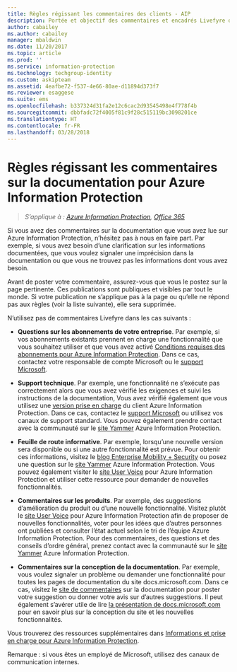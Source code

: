 ```yaml
---
title: Règles régissant les commentaires des clients - AIP
description: Portée et objectif des commentaires et encadrés Livefyre dans la documentation Azure Information Protection.
author: cabailey
ms.author: cabailey
manager: mbaldwin
ms.date: 11/20/2017
ms.topic: article
ms.prod: ''
ms.service: information-protection
ms.technology: techgroup-identity
ms.custom: askipteam
ms.assetid: 4eafbe72-f537-4e66-80ae-d11894d373f7
ms.reviewer: esaggese
ms.suite: ems
ms.openlocfilehash: b337324d31fa2e12c6cac2d93545498e4f778f4b
ms.sourcegitcommit: dbbfadc72f4005f81c9f28c515119bc3098201ce
ms.translationtype: HT
ms.contentlocale: fr-FR
ms.lasthandoff: 03/28/2018
---
```

# <a name="house-rules-for-comments-on-the-azure-information-protection-documentation"></a>Règles régissant les commentaires sur la documentation pour Azure Information Protection

>*S’applique à : [Azure Information Protection](https://azure.microsoft.com/pricing/details/information-protection), [Office 365](http://download.microsoft.com/download/E/C/F/ECF42E71-4EC0-48FF-AA00-577AC14D5B5C/Azure_Information_Protection_licensing_datasheet_EN-US.pdf)*

Si vous avez des commentaires sur la documentation que vous avez lue sur Azure Information Protection, n’hésitez pas à nous en faire part. Par exemple, si vous avez besoin d’une clarification sur les informations documentées, que vous voulez signaler une imprécision dans la documentation ou que vous ne trouvez pas les informations dont vous avez besoin. 

Avant de poster votre commentaire, assurez-vous que vous le postez sur la page pertinente. Ces publications sont publiques et visibles par tout le monde. Si votre publication ne s’applique pas à la page ou qu’elle ne répond pas aux règles (voir la liste suivante), elle sera supprimée.
 
N’utilisez pas de commentaires Livefyre dans les cas suivants :
 
- **Questions sur les abonnements de votre entreprise**. Par exemple, si vos abonnements existants prennent en charge une fonctionnalité que vous souhaitez utiliser et que vous avez activé [Conditions requises des abonnements pour Azure Information Protection](./get-started/requirements.md#subscription-for-azure-information-protection). Dans ce cas, contactez votre responsable de compte Microsoft ou le [support Microsoft](./get-started/information-support.md#to-contact-microsoft-support).

- **Support technique**. Par exemple, une fonctionnalité ne s’exécute pas correctement alors que vous avez vérifié les exigences et suivi les instructions de la documentation, Vous avez vérifié également que vous utilisez une [version prise en charge](./rms-client/client-version-release-history.md#servicing-information-and-timelines) du client Azure Information Protection. Dans ce cas, contactez le [support Microsoft](./get-started/information-support.md#to-contact-microsoft-support) ou utilisez vos canaux de support standard. Vous pouvez également prendre contact avec la communauté sur le [site Yammer](https://www.yammer.com/AskIPTeam) Azure Information Protection.

- **Feuille de route informative**. Par exemple, lorsqu’une nouvelle version sera disponible ou si une autre fonctionnalité est prévue. Pour obtenir ces informations, visitez le [blog Enterprise Mobility + Security](https://cloudblogs.microsoft.com/enterprisemobility/?product=azure-information-protection,azure-rights-management-services) ou posez une question sur le [site Yammer](https://www.yammer.com/AskIPTeam) Azure Information Protection. Vous pouvez également visiter le [site User Voice](https://msip.uservoice.com) pour Azure Information Protection et utiliser cette ressource pour demander de nouvelles fonctionnalités.

- **Commentaires sur les produits**. Par exemple, des suggestions d’amélioration du produit ou d’une nouvelle fonctionnalité. Visitez plutôt le [site User Voice](https://msip.uservoice.com) pour Azure Information Protection afin de proposer de nouvelles fonctionnalités, voter pour les idées que d’autres personnes ont publiées et consulter l’état actuel selon le tri de l’équipe Azure Information Protection. Pour des commentaires, des questions et des conseils d’ordre général, prenez contact avec la communauté sur le [site Yammer](https://www.yammer.com/AskIPTeam) Azure Information Protection. 

- **Commentaires sur la conception de la documentation**. Par exemple, vous voulez signaler un problème ou demander une fonctionnalité pour toutes les pages de documentation du site docs.microsoft.com. Dans ce cas, visitez le [site de commentaires](https://msdocs.uservoice.com/forums/364242-general-site-feedback) sur la documentation pour poster votre suggestion ou donner votre avis sur d’autres suggestions. Il peut également s’avérer utile de lire [ la présentation de docs.microsoft.com](/teamblog/introducing-docs-microsoft-com/) pour en savoir plus sur la conception du site et les nouvelles fonctionnalités.

Vous trouverez des ressources supplémentaires dans [Informations et prise en charge pour Azure Information Protection](./get-started/information-support.md). 

Remarque : si vous êtes un employé de Microsoft, utilisez des canaux de communication internes.


